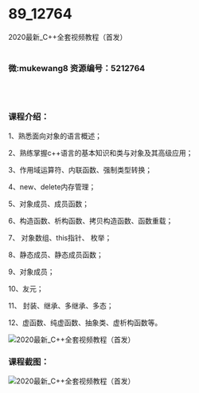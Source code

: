 # 89_12764
2020最新_C++全套视频教程（首发）
<br/></br>
<h3>微:mukewang8 资源编号：5212764</h3>
<br/></br>
<h3>课程介绍：</h3>
<p>1、熟悉面向对象的语言概述；</p>
<p>2、熟练掌握c++语言的基本知识和类与对象及其高级应用；</p>
<p>3、作用域运算符、内联函数、强制类型转换；</p>
<p>4、new、delete内存管理；</p>
<p>5、对象成员、成员函数；</p>
<p>6、构造函数、析构函数、拷贝构造函数、函数重载；</p>
<p>7、 对象数组、this指针、 枚举；</p>
<p>8、静态成员、静态成员函数；</p>
<p>9、对象成员；</p>
<p>10、友元；</p>
<p>11、 封装、继承、多继承、多态；</p>
<p>12、虚函数、纯虚函数、抽象类、虚析构函数等。</p>
<p><img src="https://www.ko996.com/wp-content/uploads/img/2020/05/2-20-300x166.png" alt="2020最新_C++全套视频教程（首发）"></p>
<div class="info-desc">
<h3>课程截图：</h3>
<p><img src="https://www.ko996.com/wp-content/uploads/img/2020/05/1-20.png" alt="2020最新_C++全套视频教程（首发）"></p>


			
</div>
